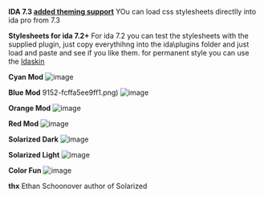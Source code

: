 **IDA 7.3 [added theming support](https://www.hex-rays.com/products/ida/7.3/index.shtml)**
YOu can load css stylesheets directlly into ida pro from 7.3


**Stylesheets for ida 7.2+**
For ida 7.2 you can test the stylesheets with the supplied plugin, just copy everythihng into the ida\plugins folder and just load and paste and see if you like them.
for permanent style you can use the [Idaskin](https://github.com/zyantific/IDASkins)


**Cyan Mod**
![image](https://user-images.githubusercontent.com/3592375/62837835-74019600-bc74-11e9-9152-fcffa5ee9ff1.png)

**Blue Mod**
9152-fcffa5ee9ff1.png)
![image](https://user-images.githubusercontent.com/3592375/62837859-ba56f500-bc74-11e9-9c38-3d614de1f4b4.png)

**Orange Mod**
![image](https://user-images.githubusercontent.com/3592375/62837868-dbb7e100-bc74-11e9-8a15-e7997cc19d2b.png)

**Red Mod**
![image](https://user-images.githubusercontent.com/3592375/62837878-f9854600-bc74-11e9-9f54-8ccb71d1baaf.png)

**Solarized Dark**
![image](https://user-images.githubusercontent.com/3592375/62837888-1de12280-bc75-11e9-8b4e-c452d4d71689.png)

**Solarized Light**
![image](https://user-images.githubusercontent.com/3592375/62837896-4406c280-bc75-11e9-9576-156fee375bea.png)

**Color Fun**
![image](https://user-images.githubusercontent.com/3592375/62837912-74e6f780-bc75-11e9-89cc-b4dcb12cc0f5.png)

**thx**
Ethan Schoonover author of Solarized